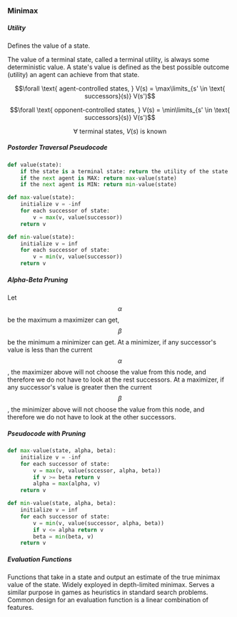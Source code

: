 ### Minimax

##### Utility

Defines the value of a state.

The value of a terminal state, called a terminal utility, is always some deterministic value. A state's value is defined as the best possible outcome (utility) an agent can achieve from that state. 

$$\forall \text{ agent-controlled states, } V(s) = \max\limits_{s' \in \text{ successors}(s)} V(s')$$

$$\forall \text{ opponent-controlled states, } V(s) = \min\limits_{s' \in \text{ successors}(s)} V(s')$$

$$\forall \text{ terminal states, } V(s) \text{ is known}$$

##### Postorder Traversal Pseudocode

```python
def value(state):
	if the state is a terminal state: return the utility of the state
	if the next agent is MAX: return max-value(state)
	if the next agent is MIN: return min-value(state)

def max-value(state):
	initialize v = -inf
	for each successor of state:
		v = max(v, value(successor))
	return v

def min-value(state):
	initialize v = inf
	for each successor of state:
		v = min(v, value(successor))
	return v
```

##### Alpha-Beta Pruning

Let $$\alpha$$ be the maximum a maximizer can get, $$\beta$$ be the minimum a minimizer can get. At a minimizer, if any successor's value is less than the current $$\alpha$$, the maximizer above will not choose the value from this node, and therefore we do not have to look at the rest successors. At a maximizer, if any successor's value is greater then the current $$\beta$$, the minimizer above will not choose the value from this node, and therefore we do not have to look at the other successors.

##### Pseudocode with Pruning

```python
def max-value(state, alpha, beta):
	initialize v = -inf
	for each successor of state:
		v = max(v, value(sccessor, alpha, beta))
		if v >= beta return v
		alpha = max(alpha, v)
	return v

def min-value(state, alpha, beta):
	initialize v = inf
	for each successor of state:
		v = min(v, value(successor, alpha, beta))
		if v <= alpha return v
		beta = min(beta, v)
	return v
```

##### Evaluation Functions

Functions that take in a state and output an estimate of the true minimax value of the state. Widely exployed in depth-limited minimax. Serves a similar purpose in games as heuristics in standard search problems. Common design for an evaluation function is a linear combination of features.



